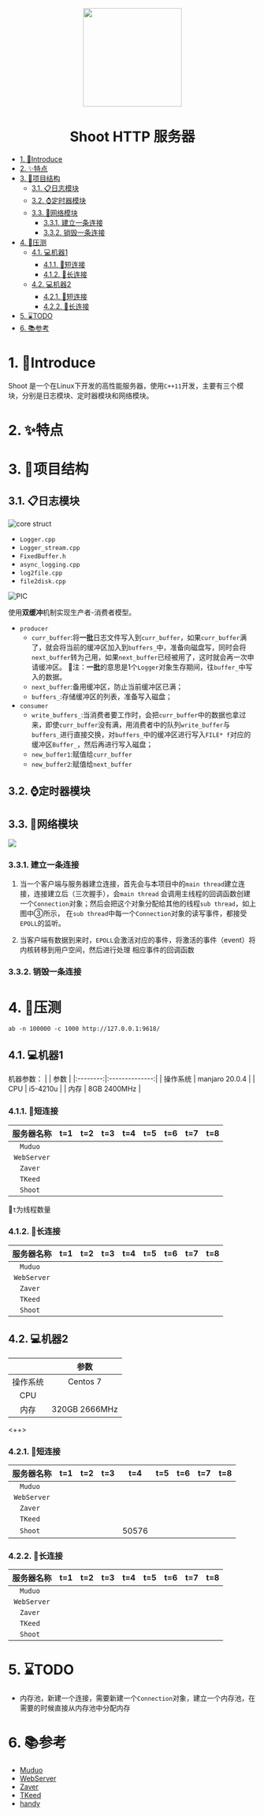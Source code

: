 <div align=center><img src="https://github.com/Hanwn/Shoot/blob/dev/pic/logo.png?raw=true" width="200px" height="200px" ></div>

<h1 align=center>Shoot HTTP 服务器</h1>

- [1. :beginner:Introduce](#1-beginnerintroduce)
- [2. :sparkles:特点](#2-sparkles特点)
- [3. :construction:项目结构](#3-construction项目结构)
  - [3.1. :clipboard:日志模块](#31-clipboard日志模块)
  - [3.2. :watch:定时器模块](#32-watch定时器模块)
  - [3.3. :signal_strength:网络模块](#33-signal_strength网络模块)
    - [3.3.1. 建立一条连接](#331-建立一条连接)
    - [3.3.2. 销毁一条连接](#332-销毁一条连接)
- [4. :rocket:压测](#4-rocket压测)
  - [4.1. :computer:机器1](#41-computer机器1)
    - [4.1.1. :link:短连接](#411-link短连接)
    - [4.1.2. :link:长连接](#412-link长连接)
  - [4.2. :computer:机器2](#42-computer机器2)
    - [4.2.1. :link:短连接](#421-link短连接)
    - [4.2.2. :link:长连接](#422-link长连接)
- [5. :hourglass:TODO](#5-hourglasstodo)
- [6. :books:参考](#6-books参考)
# 1. :beginner:Introduce

Shoot 是一个在Linux下开发的高性能服务器，使用`C++11`开发，主要有三个模块，分别是日志模块、定时器模块和网络模块。


# 2. :sparkles:特点

# 3. :construction:项目结构

## 3.1. :clipboard:日志模块
![core struct](https://github.com/Hanwn/Shoot/blob/log/pic/log_core.png?raw=true)

- `Logger.cpp`
- `Logger_stream.cpp`
- `FixedBuffer.h`
- `async_logging.cpp`
- `log2file.cpp`
- `file2disk.cpp`

![PIC](https://github.com/Hanwn/Shoot/blob/log/pic/log_module1.png?raw=true)

使用**双缓冲**机制实现生产者-消费者模型。
- `producer`
  - `curr_buffer`:将**一批**日志文件写入到`curr_buffer`，如果`curr_buffer`满了，就会将当前的缓冲区加入到`buffers_`中，准备向磁盘写，同时会将`next_buffer`转为己用，如果`next_buffer`已经被用了，这时就会再一次申请缓冲区。
    :bell:注：**一批**的意思是1个`Logger`对象生存期间，往`buffer_`中写入的数据。
  - `next_buffer`:备用缓冲区，防止当前缓冲区已满；
  - `buffers_`:存储缓冲区的列表，准备写入磁盘；
- `consumer`
  - `write_buffers_`:当消费者要工作时，会把`curr_buffer`中的数据也拿过来，即使`curr_buffer`没有满，用消费者中的队列`write_buffer`与`buffers_`进行直接交换，对`buffers_`中的缓冲区进行写入`FILE* f`对应的缓冲区`Buffer_`，然后再进行写入磁盘；
  - `new_buffer1`:赋值给`curr_buffer`
  - `new_buffer2`:赋值给`next_buffer`

## 3.2. :watch:定时器模块


## 3.3. :signal_strength:网络模块

![](https://github.com/Hanwn/Shoot/blob/net/pic/shoot_net.png?raw=true)

### 3.3.1. 建立一条连接
1. 当一个客户端与服务器建立连接，首先会与本项目中的`main thread`建立连接，连接建立后（三次握手），会`main thread`
会调用主线程的回调函数创建一个`Connection`对象；然后会把这个对象分配给其他的线程`sub thread`，如上图中③所示，
在`sub thread`中每一个`Connection`对象的读写事件，都接受`EPOLL`的监听。

2. 当客户端有数据到来时，`EPOLL`会激活对应的事件，将激活的事件（event）将内核转移到用户空间，然后进行处理
相应事件的回调函数

### 3.3.2. 销毁一条连接

# 4. :rocket:压测

```shell
ab -n 100000 -c 1000 http://127.0.0.1:9618/
```

## 4.1. :computer:机器1

机器参数：
|          | 参数           |
|:--------:|:--------------:|
| 操作系统 | manjaro 20.0.4 |
| CPU      | i5-4210u       |
| 内存     | 8GB 2400MHz    |

### 4.1.1. :link:短连接
| 服务器名称  | t=1 | t=2 | t=3 | t=4 | t=5 | t=6 | t=7 | t=8 |
|:-----------:|:---:|:---:|:---:|:---:|:---:|:---:|:---:|:---:|
| `Muduo `    |     |     |     |     |     |     |     |     |
| `WebServer` |     |     |     |     |     |     |     |     |
| `Zaver `    |     |     |     |     |     |     |     |     |
| `TKeed `    |     |     |     |     |     |     |     |     |
| `Shoot `    |     |     |     |     |     |     |     |     |

:bell:`t`为线程数量

### 4.1.2. :link:长连接

| 服务器名称  | t=1 | t=2 | t=3 | t=4 | t=5 | t=6 | t=7 | t=8 |
|:-----------:|:---:|:---:|:---:|:---:|:---:|:---:|:---:|:---:|
| `Muduo `    |     |     |     |     |     |     |     |     |
| `WebServer` |     |     |     |     |     |     |     |     |
| `Zaver `    |     |     |     |     |     |     |     |     |
| `TKeed `    |     |     |     |     |     |     |     |     |
| `Shoot `    |     |     |     |     |     |     |     |     |

## 4.2. :computer:机器2

| |参数 |
|:-:|:-:|
|操作系统 |Centos 7 |
|CPU | |
|内存 |320GB 2666MHz |

<++>

### 4.2.1. :link:短连接
| 服务器名称  | t=1 | t=2 | t=3 | t=4   | t=5 | t=6 | t=7 | t=8 |
|:-----------:|:---:|:---:|:---:|:-----:|:---:|:---:|:---:|:---:|
| `Muduo `    |     |     |     |       |     |     |     |     |
| `WebServer` |     |     |     |       |     |     |     |     |
| `Zaver `    |     |     |     |       |     |     |     |     |
| `TKeed `    |     |     |     |       |     |     |     |     |
| `Shoot `    |     |     |     | 50576 |     |     |     |     |

### 4.2.2. :link:长连接
| 服务器名称  | t=1 | t=2 | t=3 | t=4 | t=5 | t=6 | t=7 | t=8 |
|:-----------:|:---:|:---:|:---:|:---:|:---:|:---:|:---:|:---:|
| `Muduo `    |     |     |     |     |     |     |     |     |
| `WebServer` |     |     |     |     |     |     |     |     |
| `Zaver `    |     |     |     |     |     |     |     |     |
| `TKeed `    |     |     |     |     |     |     |     |     |
| `Shoot `    |     |     |     |     |     |     |     |     |



# 5. :hourglass:TODO

- 内存池，新建一个连接，需要新建一个`Connection`对象，建立一个内存池，在需要的时候直接从内存池中分配内存

# 6. :books:参考

- [Muduo](https://github.com/chenshuo/muduo)
- [WebServer](https://github.com/linyacool/WebServer)
- [Zaver](https://github.com/zyearn/zaver)
- [TKeed](https://github.com/linw7/TKeed)
- [handy](https://github.com/yedf/handy)

